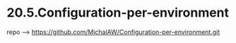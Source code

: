 # 20.5.Configuration-per-environment

repo --> https://github.com/MichalAW/Configuration-per-environment.git

